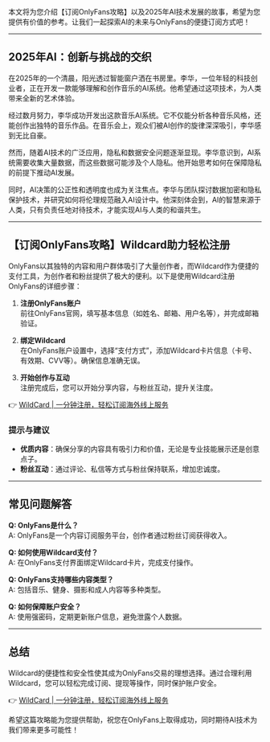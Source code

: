 本文将为您介绍【订阅OnlyFans攻略】以及2025年AI技术发展的故事，希望为您提供有价值的参考。让我们一起探索AI的未来与OnlyFans的便捷订阅方式吧！

---

## 2025年AI：创新与挑战的交织

在2025年的一个清晨，阳光透过智能窗户洒在书房里。李华，一位年轻的科技创业者，正在开发一款能够理解和创作音乐的AI系统。他希望通过这项技术，为人类带来全新的艺术体验。

经过数月努力，李华成功开发出这款音乐AI系统。它不仅能分析各种音乐风格，还能创作出独特的音乐作品。在音乐会上，观众们被AI创作的旋律深深吸引，李华感到无比自豪。

然而，随着AI技术的广泛应用，隐私和数据安全问题逐渐显现。李华意识到，AI系统需要收集大量数据，而这些数据可能涉及个人隐私。他开始思考如何在保障隐私的前提下推动AI发展。

同时，AI决策的公正性和透明度也成为关注焦点。李华与团队探讨数据加密和隐私保护技术，并研究如何将伦理规范融入AI设计中。他深刻体会到，AI的智慧来源于人类，只有负责任地对待技术，才能实现AI与人类的和谐共生。

---

## 【订阅OnlyFans攻略】Wildcard助力轻松注册

OnlyFans以其独特的内容和用户群体吸引了大量创作者，而Wildcard作为便捷的支付工具，为创作者和粉丝提供了极大的便利。以下是使用Wildcard注册OnlyFans的详细步骤：

1. **注册OnlyFans账户**  
   前往OnlyFans官网，填写基本信息（如姓名、邮箱、用户名等），并完成邮箱验证。

2. **绑定Wildcard**  
   在OnlyFans账户设置中，选择“支付方式”，添加Wildcard卡片信息（卡号、有效期、CVV等）。确保信息准确无误。

3. **开始创作与互动**  
   注册完成后，您可以开始分享内容，与粉丝互动，提升关注度。

👉 [WildCard | 一分钟注册，轻松订阅海外线上服务](https://bit.ly/bewildcard)

### 提示与建议

- **优质内容**：确保分享的内容具有吸引力和价值，无论是专业技能展示还是创意点子。
- **粉丝互动**：通过评论、私信等方式与粉丝保持联系，增加忠诚度。

---

## 常见问题解答

**Q: OnlyFans是什么？**  
A: OnlyFans是一个内容订阅服务平台，创作者通过粉丝订阅获得收入。

**Q: 如何使用Wildcard支付？**  
A: 在OnlyFans支付界面绑定Wildcard卡片，完成支付操作。

**Q: OnlyFans支持哪些内容类型？**  
A: 包括音乐、健身、摄影和成人内容等多种类型。

**Q: 如何保障账户安全？**  
A: 使用强密码，定期更新账户信息，避免泄露个人数据。

---

## 总结

Wildcard的便捷性和安全性使其成为OnlyFans交易的理想选择。通过合理利用Wildcard，您可以轻松完成订阅、提现等操作，同时保护账户安全。

👉 [WildCard | 一分钟注册，轻松订阅海外线上服务](https://bit.ly/bewildcard)

希望这篇攻略能为您提供帮助，祝您在OnlyFans上取得成功，同时期待AI技术为我们带来更多可能性！